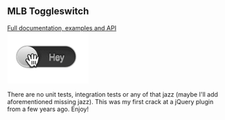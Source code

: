 MLB Toggleswitch
----------------
[Full documentation, examples and API](http://cornally.github.io/toggleswitch/ "MLB Toggleswitch")<br>
![Alt text](/img/toggleswitch-demo.gif)

There are no unit tests, integration tests or any of that jazz (maybe I'll add aforementioned missing jazz).  This was my first crack at a jQuery plugin from a few years ago.  Enjoy!
